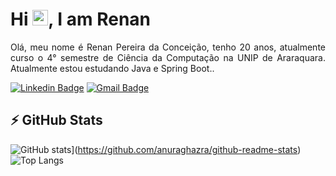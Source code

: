 <h1 align = "justify"> Hi <img src="https://media.giphy.com/media/hvRJCLFzcasrR4ia7z/giphy.gif" width="25px">, I am Renan</h1>
<p align = "justify">Olá, meu nome é Renan Pereira da Conceição, tenho 20 anos, atualmente curso o 4° semestre de Ciência da Computação na UNIP de Araraquara.
Atualmente estou estudando Java e Spring Boot..</p>

[![Linkedin Badge](https://img.shields.io/badge/-natansl-blue?style=flat-square&logo=Linkedin&logoColor=white&link=https://www.linkedin.com/in/renanpereirac/)](https://www.linkedin.com/in/renanpereirac/)
[![Gmail Badge](https://img.shields.io/badge/-renanpereira.etec@gmail.com-c14438?style=flat-square&logo=Gmail&logoColor=white&link=mailto:renanpereira.etec@gmail.com)](mailto:renanpereira.etec@gmail.com)


## ⚡ GitHub Stats

![GitHub stats](https://github-readme-stats.vercel.app/api?username=RenanPereira7)](https://github.com/anuraghazra/github-readme-stats)
![Top Langs](https://github-readme-stats.vercel.app/api/top-langs/?username=RenanPereira7&hide=TeX&layout=compact)

